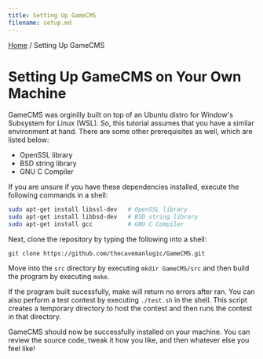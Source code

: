 ```yaml
---
title: Setting Up GameCMS
filename: setup.md
---
```


[Home](index.md) / Setting Up GameCMS

# Setting Up GameCMS on Your Own Machine

GameCMS was orginilly built on top of an Ubuntu distro for Window's Subsystem for Linux (WSL). So, this tutorial assumes that you have a similar environment at hand. There are some other prerequisites as well, which are listed below:
* OpenSSL library
* BSD string library
* GNU C Compiler

If you are unsure if you have these dependencies installed, execute the following commands in a shell:

```bash
sudo apt-get install libssl-dev   # OpenSSL library
sudo apt-get install libbsd-dev   # BSD string library
sudo apt-get install gcc          # GNU C Compiler
```

Next, clone the repository by typing the following into a shell:

```git clone https://github.com/thecavemanlogic/GameCMS.git```

Move into the ```src``` directory by executing ```mkdir GameCMS/src``` and then build the program by executing ```make```.

If the program built sucessfully, make will return no errors after ran. You can also perform a test contest by executing ```./test.sh``` in the shell. This script creates a temporary directory to host the contest and then runs the contest in that directory.

GameCMS should now be successfully installed on your machine. You can review the source code, tweak it how you like, and then whatever else you feel like!
